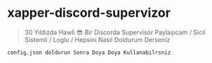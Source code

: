 # xapper-discord-supervizor

> 30 Yıldızda Hawli 😎 Bir Discorda Supervisor Paylaşıcam / Sicil Sistemli / Loglu / Hepsini Nasıl Doldurum Derseniz 

```config.json doldurun Sonra Doya Doya Kullanabilrsniz```

